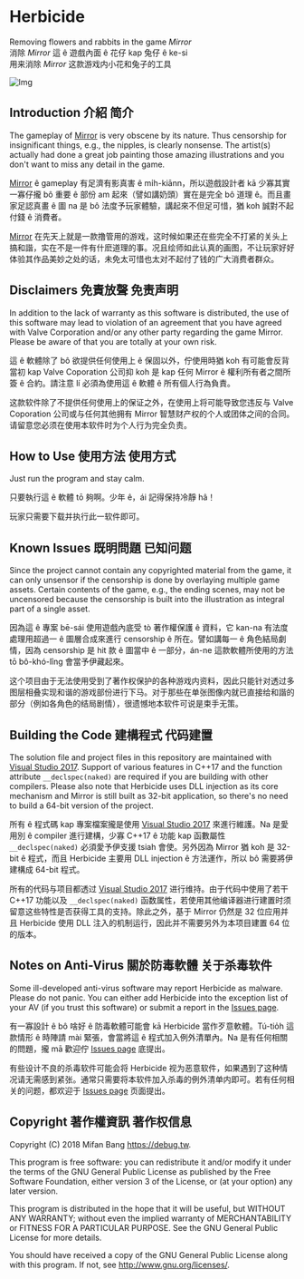 # Herbicide

Removing flowers and rabbits in the game *Mirror*<br>
消除 *Mirror* 這 ê 遊戲內面 ê 花仔 kap 兔仔 ê ke-si<br>
用来消除 *Mirror* 这款游戏内小花和兔子的工具

![Img](https://i.imgur.com/LvKpS26.jpg)

## Introduction 介紹 简介

The gameplay of [Mirror](https://store.steampowered.com/app/644560/Mirror/) is very obscene by its nature. Thus censorship for insignificant things, e.g., the nipples, is clearly nonsense. The artist(s) actually had done a great job painting those amazing illustrations and you don't want to miss any detail in the game.

[Mirror](https://store.steampowered.com/app/644560/Mirror/) ê gameplay 有足濟有影真害 ê mi̍h-kiānn，所以遊戲設計者 kā 少寡其實一寡仔攏 bô 重要 ê 部份 am 起來（譬如講奶頭）實在是完全 bô 道理 ê。而且畫家足認真畫 ê 圖 na 是 bô 法度予玩家體驗，講起來不但足可惜，猶 koh 誠對不起付錢 ê 消費者。

[Mirror](https://store.steampowered.com/app/644560/Mirror/) 在先天上就是一款撸管用的游戏，这时候如果还在些完全不打紧的关头上搞和諧，实在不是一件有什麽道理的事。况且绘师如此认真的画图，不让玩家好好体验其作品美妙之处的话，未免太可惜也太对不起付了钱的广大消费者群众。

## Disclaimers 免責放聲 免责声明

In addition to the lack of warranty as this software is distributed, the use of this software may lead to violation of an agreement that you have agreed with Valve Corporation and/or any other party regarding the game Mirror. Please be aware of that you are totally at your own risk.

這 ê 軟體除了 bô 欲提供任何使用上 ê 保固以外，佇使用時猶 koh 有可能會反背當初 kap Valve Coporation 公司抑 koh 是 kap 任何 Mirror ê 權利所有者之間所簽 ê 合約。請注意 lí 必須為使用這 ê 軟體 ê 所有個人行為負責。

这款软件除了不提供任何使用上的保证之外，在使用上将可能导致您违反与 Valve Coporation 公司或与任何其他拥有 Mirror 智慧财产权的个人或团体之间的合同。请留意您必须在使用本软件时为个人行为完全负责。

## How to Use 使用方法 使用方式

Just run the program and stay calm.

只要執行這 ê 軟體 tō 夠啊。少年 ê，ái 記得保持冷靜 hâ！

玩家只需要下载并执行此一软件即可。

## Known Issues 既明問題 已知问题

Since the project cannot contain any copyrighted material from the game, it can only unsensor if the censorship is done by overlaying multiple game assets. Certain contents of the game, e.g., the ending scenes, may not be uncensored because the censorship is built into the illustration as integral part of a single asset.

因為這 ê 專案 bē-sái 使用遊戲內底受 tò 著作權保護 ê 資料，它 kan-na 有法度處理用超過一 ê 圖層合成來進行 censorship ê 所在。譬如講每一 ê 角色結局劇情，因為 censorship 是 hit 款 ê 圖當中 ê 一部分，án-ne 這款軟體所使用的方法 tō bô-khó-lîng 會當予伊藏起來。

这个项目由于无法使用受到了著作权保护的各种游戏内资料，因此只能针对透过多图层相叠实现和谐的游戏部份进行下马。对于那些在单张图像内就已直接给和諧的部分（例如各角色的结局剧情），很遗憾地本软件可说是束手无策。

## Building the Code 建構程式 代码建置

The solution file and project files in this repository are maintained with [Visual Studio 2017](https://www.visualstudio.com/vs/community/). Support of various features in C++17 and the function attribute `__declspec(naked)` are required if you are building with other compilers. Please also note that Herbicide uses DLL injection as its core mechanism and Mirror is still built as 32-bit application, so there's no need to build a 64-bit version of the project.

所有 ê 程式碼 kap 專案檔案攏是使用 [Visual Studio 2017](https://www.visualstudio.com/vs/community/) 來進行維護。Na 是愛用別 ê compiler 進行建構，少寡 C++17 ê 功能 kap 函數屬性 `__declspec(naked)` 必須愛予伊支援 tsiah 會使。另外因為 Mirror 猶 koh 是 32-bit ê 程式，而且 Herbicide 主要用 DLL injection ê 方法運作，所以 bô 需要將伊建構成 64-bit 程式。

所有的代码与项目都透过 [Visual Studio 2017](https://www.visualstudio.com/vs/community/) 进行维持。由于代码中使用了若干 C++17 功能以及 `__declspec(naked)` 函数属性，若使用其他编译器进行建置时须留意这些特性是否获得工具的支持。除此之外，基于 Mirror 仍然是 32 位应用并且 Herbicide 使用 DLL 注入的机制运行，因此并不需要另外为本项目建置 64 位的版本。

## Notes on Anti-Virus 關於防毒軟體 关于杀毒软件

Some ill-developed anti-virus software may report Herbicide as malware. Please do not panic. You can either add Herbicide into the exception list of your AV (if you trust this software) or submit a report in the [Issues page](https://github.com/mifanbang/Herbicide/issues).

有一寡設計 ê bô 啥好 ê 防毒軟體可能會 kā Herbicide 當作歹意軟體。Tú-tio̍h 這款情形 ê 時陣請 mài 緊張，會當將這 ê 程式加入例外清單內。Na 是有任何相關的問題，攏 mā 歡迎佇 [Issues page](https://github.com/mifanbang/Herbicide/issues) 底提出。

有些设计不良的杀毒软件可能会将 Herbicide 视为恶意软件，如果遇到了这种情况请无需感到紧张。通常只需要将本软件加入杀毒的例外清单内即可。若有任何相关的问题，都欢迎于 [Issues page](https://github.com/mifanbang/Herbicide/issues) 页面提出。

## Copyright 著作權資訊 著作权信息

Copyright (C) 2018 Mifan Bang <https://debug.tw>.

This program is free software: you can redistribute it and/or modify it under the terms of the GNU General Public License as published by the Free Software Foundation, either version 3 of the License, or (at your option) any later version.

This program is distributed in the hope that it will be useful, but WITHOUT ANY WARRANTY; without even the implied warranty of MERCHANTABILITY or FITNESS FOR A PARTICULAR PURPOSE.  See the GNU General Public License for more details.

You should have received a copy of the GNU General Public License along with this program.  If not, see <http://www.gnu.org/licenses/>.
